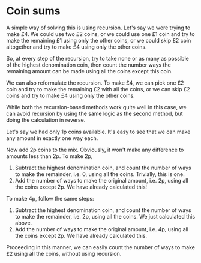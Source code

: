# Coin sums
A simple way of solving this is using recursion. Let's say we were trying to make £4. We could use two £2 coins, or we could use one £1 coin and try to make the remaining £1 using only the other coins, or we could skip £2 coin altogether and try to make £4 using only the other coins.

So, at every step of the recursion, try to take none or as many as possible of the highest denomination coin, then count the number ways the remaining amount can be made using all the coins except this coin.

We can also reformulate the recursion. To make £4, we can pick one £2 coin and try to make the remaining £2 with all the coins, or we can skip £2 coins and try to make £4 using only the other coins.

While both the recursion-based methods work quite well in this case, we can avoid recursion by using the same logic as the second method, but doing the calculation in reverse.

Let's say we had only 1p coins available. It's easy to see that we can make any amount in exactly one way each.

Now add 2p coins to the mix. Obviously, it won't make any difference to amounts less than 2p. To make 2p,

1. Subtract the highest denomination coin, and count the number of ways to make the remainder, i.e. 0, using all the coins. Trivially, this is one.
1. Add the number of ways to make the original amount, i.e. 2p, using all the coins except 2p. We have already calculated this!

To make 4p, follow the same steps:

1. Subtract the highest denomination coin, and count the number of ways to make the remainder, i.e. 2p, using all the coins. We just calculated this above.
1. Add the number of ways to make the original amount, i.e. 4p, using all the coins except 2p. We have already calculated this.

Proceeding in this manner, we can easily count the number of ways to make £2 using all the coins, without using recursion.
